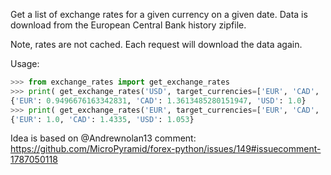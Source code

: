 Get a list of exchange rates for a given currency on a given date. Data is download from
the European Central Bank history zipfile.

Note, rates are not cached. Each request will download the data again. 

Usage:

```python
>>> from exchange_rates import get_exchange_rates
>>> print( get_exchange_rates('USD', target_currencies=['EUR', 'CAD', 'USD'], on_date='2023-10-01') )
{'EUR': 0.9496676163342831, 'CAD': 1.3613485280151947, 'USD': 1.0}
>>> print( get_exchange_rates('EUR', target_currencies=['EUR', 'CAD', 'USD'], on_date='2023-10-01') )
{'EUR': 1.0, 'CAD': 1.4335, 'USD': 1.053}
```

Idea is based on @Andrewnolan13 comment: https://github.com/MicroPyramid/forex-python/issues/149#issuecomment-1787050118
